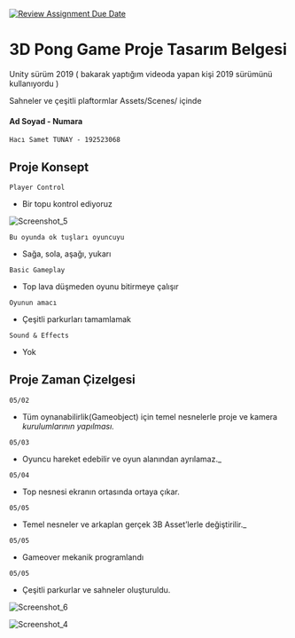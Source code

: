 [![Review Assignment Due Date](https://classroom.github.com/assets/deadline-readme-button-24ddc0f5d75046c5622901739e7c5dd533143b0c8e959d652212380cedb1ea36.svg)](https://classroom.github.com/a/gTiETg9a)
# 3D Pong Game Proje Tasarım Belgesi

Unity sürüm 2019 ( bakarak yaptığım videoda yapan kişi 2019 sürümünü kullanıyordu )

Sahneler ve çeşitli plaftormlar Assets/Scenes/ içinde



#### Ad Soyad - Numara

```
Hacı Samet TUNAY - 192523068
```
## Proje Konsept



```
Player Control
```

- Bir topu kontrol ediyoruz

![Screenshot_5](https://user-images.githubusercontent.com/79511355/236458703-1c5cb599-bf0c-45ed-8bb1-3363a5e2fcc4.png)


```
Bu oyunda ok tuşları oyuncuyu
```

- Sağa, sola, aşağı, yukarı


```
Basic Gameplay
```

- Top lava düşmeden oyunu bitirmeye çalışır

```
Oyunun amacı
```

- Çeşitli parkurları tamamlamak


```
Sound & Effects
```

- Yok


## Proje Zaman Çizelgesi

```
05/02
```

- Tüm oynanabilirlik(Gameobject) için temel nesnelerle proje ve kamera
    _kurulumlarının yapılması._


```
05/03
```

- Oyuncu hareket edebilir ve oyun alanından ayrılamaz._


```
05/04
```

- Top nesnesi ekranın ortasında ortaya çıkar.

```
05/05
```

- Temel nesneler ve arkaplan gerçek 3B Asset’lerle değiştirilir._

```
05/05
```

- Gameover mekanik programlandı

```
05/05
```

- Çeşitli parkurlar ve sahneler oluşturuldu.

![Screenshot_6](https://user-images.githubusercontent.com/79511355/236458827-f6076d88-b918-4a83-86ed-1803c2ace829.png)

![Screenshot_4](https://user-images.githubusercontent.com/79511355/236458843-1ad9da80-8cd8-451c-a9c3-cde1d3d2c7e9.png)




